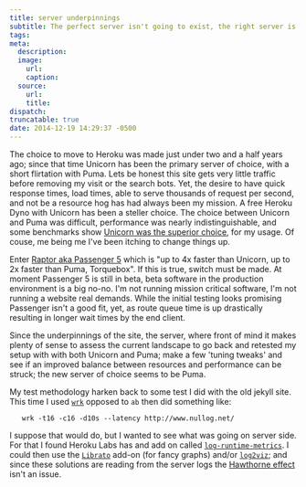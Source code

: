 ```yaml
---
title: server underpinnings
subtitle: The perfect server isn't going to exist, the right server is the one you don't have to think about or worry about
tags:
meta:
  description:
  image:
    url:
    caption:  
  source:
    url:
    title:
dispatch:
truncatable: true
date: 2014-12-19 14:29:37 -0500
---
```


The choice to move to Heroku was made just under two and a half years ago; since that time Unicorn has been the primary server of choice, with a short flirtation with Puma. Lets be honest this site gets very little traffic before removing my visit or the search bots. Yet, the desire to have quick response times, load times, able to serve thousands of request per second, and not be a resource hog has had always been my mission. A free Heroku Dyno with Unicorn has been a steller choice. The choice between Unicorn and Puma was difficult, performance was nearly indistinguishable, and some benchmarks show [Unicorn was the superior choice][rubyWebBench], for my usage. Of couse, me being me I've been itching to change things up.

Enter [Raptor aka Passenger 5][raptor] which is "up to 4x faster than Unicorn, up to 2x faster than Puma, Torquebox". If this is true, switch must be made. At moment Passenger 5 is still in beta, beta software in the production environment is a big no-no. I'm not running mission critical software, I'm not running a website real demands. While the initial testing looks promising Passenger isn't a good fit, yet, as route queue time is up drastically resulting in longer wait times by the end client.

Since the underpinnings of the site, the server, where front of mind it makes plenty of sense to assess the current landscape to go back and retested my setup with with both Unicorn and Puma; make a few 'tuning tweaks' and see if an improved balance between resources and performance can be struck; the new server of choice seems to be Puma.

My test methodology harken back to some test I did with the old jekyll site. This time I used [`wrk`][wrk] opposed to `ab` then did something like:

~~~ shell
   wrk -t16 -c16 -d10s --latency http://www.nullog.net/
~~~

I suppose that would do, but I wanted to see what was going on server side. For that I found Heroku Labs has and add on called [`log-runtime-metrics`][logMetrics]. I could then use the [`Librato`][librato] add-on (for fancy graphs) and/or [`log2viz`][log2viz]; and since these solutions are reading from the server logs the [Hawthorne effect][he] isn't an issue.

[rubyWebBench]: http://www.madebymarket.com/blog/dev/ruby-web-benchmark-report.html
[raptor]: http://www.rubyraptor.org/how-we-made-raptor-up-to-4x-faster-than-unicorn-and-up-to-2x-faster-than-puma-torquebox/
[wrk]: https://github.com/wg/wrk
[logMetrics]: https://devcenter.heroku.com/articles/log-runtime-metrics "Per-dyno stats on memory use, swap use, and load average are inserted into the app’s log stream"
[librato]: https://devcenter.heroku.com/articles/librato
[log2viz]: https://log2viz.herokuapp.com/ "Realtime analysis of your Heroku app logs"
[he]: https://en.wikipedia.org/wiki/Hawthorne_effect
